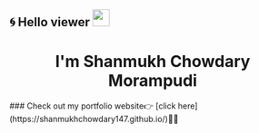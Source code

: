 ## 🌀 Hello viewer <img src="https://raw.githubusercontent.com/iampavangandhi/iampavangandhi/master/gifs/Hi.gif" width="30px">

<h1 align="center">I'm Shanmukh Chowdary Morampudi</h1>
### Check out my portfolio website👉 [click here](https://shanmukhchowdary147.github.io/)👨‍💻
<!--
**shanmukhchowdary147/shanmukhchowdary147** is a ✨ _special_ ✨ repository because its `README.md` (this file) appears on your GitHub profile.

Here are some ideas to get you started:

- 🔭 I’m currently working on ...
- 🌱 I’m currently learning ...
- 👯 I’m looking to collaborate on ...
- 🤔 I’m looking for help with ...
- 💬 Ask me about ...
- 📫 How to reach me: ...
- 😄 Pronouns: ...
- ⚡ Fun fact: ...
-->
